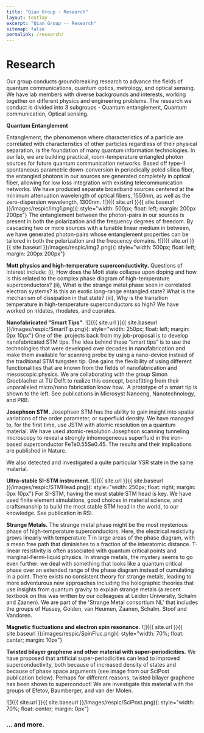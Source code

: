 ```yaml
---
title: "Qian Group - Research"
layout: textlay
excerpt: "Qian Group -- Research"
sitemap: false
permalink: /research/
---
```


# Research

Our group conducts groundbreaking research to advance the fields of quantum communications, quantum optics, metrology, and optical sensing. We have lab members with diverse backgrounds and interests, working together on different physics and engineering problems. The research we conduct is divided into 3 subgroups -  Quantum entanglement, Quantum communication, Optical sensing.

**Quantum Entanglement** 

Entanglement, the phenomenon where characteristics of a particle are correlated with characteristics of other particles regardless of their physical separation, is the foundation of many quantum information technologies.  In our lab, we are building practical, room-temperature entangled photon sources for future quantum communication networks. Based off type-II spontaneous parametric down-conversion in periodically poled silica fiber, the entangled photons in our sources are generated completely in optical fiber, allowing for low loss integration with existing telecommunication networks. We have produced separate broadband sources centered at the minimum attenuation wavelength of optical fibers, 1550nm, as well as the zero-dispersion wavelength, 1300nm.
![]({{ site.url }}{{ site.baseurl }}/images/respic/img1.png){: style="width: 500px; float: left; margin: 200px  200px"}
The entanglement between the photon-pairs in our sources is present in both the polarization and the frequency degrees of freedom. By cascading two or more sources with a tunable linear medium in between, we have generated photon-pairs whose entanglement properties can be tailored in both the polarization and the frequency domains.
![]({{ site.url }}{{ site.baseurl }}/images/respic/img2.png){: style="width: 500px; float: left; margin: 200px  200px"}

**Mott physics and high-temperature superconductivity.** Questions of interest include: (i), How does the Mott state collapse upon doping and how is this related to the complex phase diagram of high-temperature superconductors? (ii), What is the strange metal phase seen in correlated electron systems? Is this an exotic long-range entangled state? What is the mechanism of dissipation in that state? (iii), Why is the transition temperature in high-temperature superconductors so high? We have worked on iridates, rhodates, and cuprates.

**Nanofabricated "Smart Tips"**.
![]({{ site.url }}{{ site.baseurl }}/images/respic/SmartTip.png){: style="width: 250px; float: left; margin: 0px  10px"}
One of the  projects back from my job-proposal is to develop nanofabricated STM tips. The idea behind these “smart tips” is to use the technologies that were developed over decades in nanofabrication and make them available for scanning probe by using a nano-device instead of the traditional STM tungsten tip. One gains the flexibility of using different functionalities that are known from the fields of nanofabrication and mesoscopic physics. We are collaborating with the group Simon Groeblacher at TU Delft to realize this concept, benefitting from their unparalleled micro/nano fabrication know how.  A prototype of a smart tip is shown to the left. See publications in Microsyst Nanoeng, Nanotechnology, and PRB.

**Josephson STM.** Josephson STM has the ability to gain insight into spatial variations of the order parameter, or superfluid density. We have managed to, for the first time, use JSTM with atomic resolution on a quantum material.
We have used atomic-resolution Josephson scanning tunneling microscopy to reveal a strongly inhomogeneous superfluid in the iron-based superconductor FeTe0.55Se0.45. The results and their implications are published in Nature.

We also detected and investigated a quite particular YSR state in the same material.

**Ultra-stable SI-STM instrument.**  ![]({{ site.url }}{{ site.baseurl }}/images/respic/STMHead.png){: style="width: 250px; float: right; margin: 0px 10px"}
For SI-STM, having the most stable STM head is key. We have used finite element simulations, good choices in material science, and craftsmanship to build the most stable STM head in the world, to our knowledge. See publication in RSI.


**Strange Metals.** The strange metal phase might be the most mysterious phase of high-temperature superconductors. Here, the electrical resistivity grows linearly with temperature T in large areas of the phase diagram, with a mean free path that diminishes to a fraction of the interatomic distance. T-linear resistivity is often associated with quantum critical points and marginal-Fermi-liquid physics. In strange metals, the mystery seems to go even further: we deal with something that looks like a quantum critical phase over an extended range of the phase diagram instead of cumulating in a point. There exists no consistent theory for strange metals, leading to more adventurous new approaches including the holographic theories that use insights from quantum gravity to explain strange metals (a recent textbook on this was written by our colleagues at Leiden University, Schalm and Zaanen).
We are part of the 'Strange Metal consortium NL' that includes the groups of Hussey, Golden, van Heumen, Zaanen, Schalm, Stoof and Vandoren. 

**Magnetic fluctuations and electron spin resonance.**
![]({{ site.url }}{{ site.baseurl }}/images/respic/SpinFluc.png){: style="width: 70%; float: center; margin: 10px"}

**Twisted bilayer graphene and other material with super-periodicities.**
We have proposed that artificial super-periodicities can lead to improved superconductivity, both because of increased density of states and because of phase space arguments (see image from our SciPost publication below). Perhaps for different reasons, twisted bilayer graphene has been shown to superconduct! We are investigate this material with the groups of Efetov, Baumberger, and van der Molen.

![]({{ site.url }}{{ site.baseurl }}/images/respic/SciPost.png){: style="width: 70%; float: center; margin: 0px"}

### ... and more.
